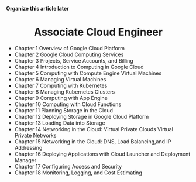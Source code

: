 <strong>Organize this article later</strong>

<h1 align='center'>Associate Cloud Engineer</h1>

* Chapter 1 Overview of Google Cloud Platform
* Chapter 2 Google Cloud Computing Services 
* Chapter 3 Projects, Service Accounts, and Billing 
* Chapter 4 Introduction to Computing in Google Cloud 
* Chapter 5 Computing with Compute Engine Virtual Machines
* Chapter 6 Managing Virtual Machines 
* Chapter 7 Computing with Kubernetes
* Chapter 8 Managing Kubernetes Clusters 
* Chapter 9 Computing with App Engine 
* Chapter 10 Computing with Cloud Functions 
* Chapter 11 Planning Storage in the Cloud
* Chapter 12 Deploying Storage in Google Cloud Platform 
* Chapter 13 Loading Data into Storage
* Chapter 14 Networking in the Cloud: Virtual Private Clouds Virtual Private Networks
* Chapter 15 Networking in the Cloud: DNS, Load Balancing,and IP Addressing 
* Chapter 16 Deploying Applications with Cloud Launcher and Deployment Manager
* Chapter 17 Configuring Access and Security 
* Chapter 18 Monitoring, Logging, and Cost Estimating
